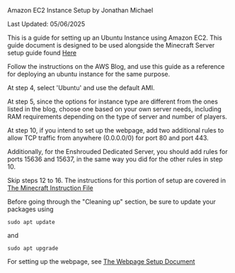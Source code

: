 Amazon EC2 Instance Setup 
by Jonathan Michael

Last Updated: 05/06/2025

This is a guide for setting up an Ubuntu Instance using Amazon EC2. This guide document is designed to be used alongside the Minecraft Server setup guide found [Here](https://aws.amazon.com/blogs/gametech/setting-up-a-minecraft-java-server-on-amazon-ec2/#aws-page-content-main)

Follow the instructions on the AWS Blog, and use this guide as a reference for deploying an ubuntu instance for the same purpose.

At step 4, select 'Ubuntu' and use the default AMI.

At step 5, since the options for instance type are different from the ones listed in the blog, choose one based on your own server needs, including RAM requirements depending on the type of server and number of players. 

At step 10, if you intend to set up the webpage, add two additional rules to allow TCP traffic from anywhere (0.0.0.0/0) for port 80 and port 443.

Additionally, for the Enshrouded Dedicated Server, you should add rules for ports 15636 and 15637, in the same way you did for the other rules in step 10.

Skip steps 12 to 16. The instructions for this portion of setup are covered in [The Minecraft Instruction File](/MinecraftInstructions.md)

Before going through the "Cleaning up" section, be sure to update your packages using 
```
sudo apt update
```
and 
```
sudo apt upgrade
```

For setting up the webpage, see [The Webpage Setup Document](WebpageInstructions.md)
